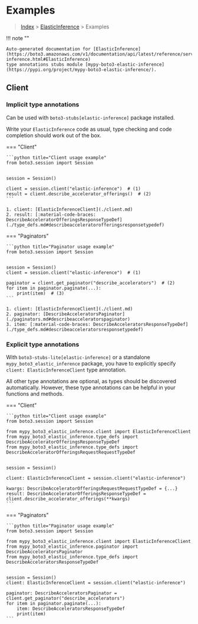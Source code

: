 # Examples

> [Index](../README.md) > [ElasticInference](./README.md) > Examples

!!! note ""

    Auto-generated documentation for [ElasticInference](https://boto3.amazonaws.com/v1/documentation/api/latest/reference/services/elastic-inference.html#ElasticInference)
    type annotations stubs module [mypy-boto3-elastic-inference](https://pypi.org/project/mypy-boto3-elastic-inference/).

## Client

### Implicit type annotations

Can be used with `boto3-stubs[elastic-inference]` package installed.

Write your `ElasticInference` code as usual,
type checking and code completion should work out of the box.


=== "Client"

    ```python title="Client usage example"
    from boto3.session import Session


    session = Session()

    client = session.client("elastic-inference")  # (1)
    result = client.describe_accelerator_offerings()  # (2)
    ```

    1. client: [ElasticInferenceClient](./client.md)
    2. result: [:material-code-braces: DescribeAcceleratorOfferingsResponseTypeDef](./type_defs.md#describeacceleratorofferingsresponsetypedef) 



=== "Paginators"

    ```python title="Paginator usage example"
    from boto3.session import Session


    session = Session()
    client = session.client("elastic-inference")  # (1)

    paginator = client.get_paginator("describe_accelerators")  # (2)
    for item in paginator.paginate(...):
        print(item)  # (3)
    ```

    1. client: [ElasticInferenceClient](./client.md)
    2. paginator: [DescribeAcceleratorsPaginator](./paginators.md#describeacceleratorspaginator)
    3. item: [:material-code-braces: DescribeAcceleratorsResponseTypeDef](./type_defs.md#describeacceleratorsresponsetypedef) 




### Explicit type annotations

With `boto3-stubs-lite[elastic-inference]`
or a standalone `mypy_boto3_elastic_inference` package, you have to explicitly specify `client: ElasticInferenceClient` type annotation.

All other type annotations are optional, as types should be discovered automatically.
However, these type annotations can be helpful in your functions and methods.


=== "Client"

    ```python title="Client usage example"
    from boto3.session import Session

    from mypy_boto3_elastic_inference.client import ElasticInferenceClient
    from mypy_boto3_elastic_inference.type_defs import DescribeAcceleratorOfferingsResponseTypeDef
    from mypy_boto3_elastic_inference.type_defs import DescribeAcceleratorOfferingsRequestRequestTypeDef


    session = Session()

    client: ElasticInferenceClient = session.client("elastic-inference")

    kwargs: DescribeAcceleratorOfferingsRequestRequestTypeDef = {...}
    result: DescribeAcceleratorOfferingsResponseTypeDef = client.describe_accelerator_offerings(**kwargs)
    ```



=== "Paginators"

    ```python title="Paginator usage example"
    from boto3.session import Session

    from mypy_boto3_elastic_inference.client import ElasticInferenceClient
    from mypy_boto3_elastic_inference.paginator import DescribeAcceleratorsPaginator
    from mypy_boto3_elastic_inference.type_defs import DescribeAcceleratorsResponseTypeDef


    session = Session()
    client: ElasticInferenceClient = session.client("elastic-inference")

    paginator: DescribeAcceleratorsPaginator = client.get_paginator("describe_accelerators")
    for item in paginator.paginate(...):
        item: DescribeAcceleratorsResponseTypeDef
        print(item)
    ```




